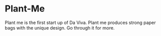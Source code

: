 # Plant-Me
Plant me is the first start up of Da Viva. Plant me produces strong paper bags with the unique design. Go through it for more.
